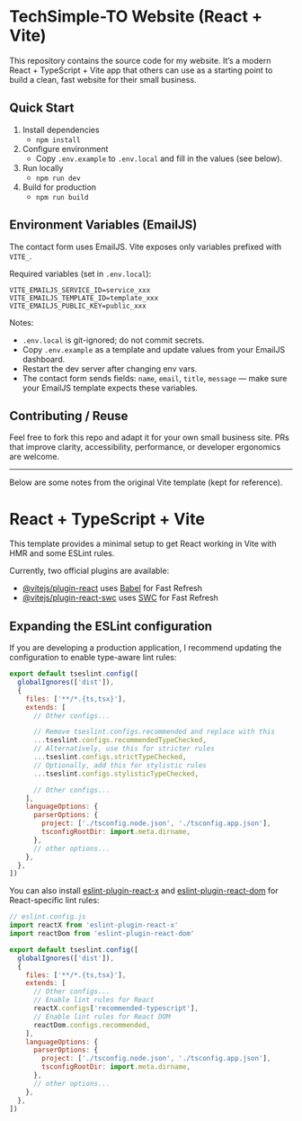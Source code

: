# TechSimple-TO Website (React + Vite)

This repository contains the source code for my website. It’s a modern React + TypeScript + Vite app that others can use as a starting point to build a clean, fast website for their small business.

## Quick Start

1. Install dependencies
   - `npm install`
2. Configure environment
   - Copy `.env.example` to `.env.local` and fill in the values (see below).
3. Run locally
   - `npm run dev`
4. Build for production
   - `npm run build`

## Environment Variables (EmailJS)

The contact form uses EmailJS. Vite exposes only variables prefixed with `VITE_`.

Required variables (set in `.env.local`):

```
VITE_EMAILJS_SERVICE_ID=service_xxx
VITE_EMAILJS_TEMPLATE_ID=template_xxx
VITE_EMAILJS_PUBLIC_KEY=public_xxx
```

Notes:
- `.env.local` is git-ignored; do not commit secrets.
- Copy `.env.example` as a template and update values from your EmailJS dashboard.
- Restart the dev server after changing env vars.
- The contact form sends fields: `name`, `email`, `title`, `message` — make sure your EmailJS template expects these variables.

## Contributing / Reuse

Feel free to fork this repo and adapt it for your own small business site. PRs that improve clarity, accessibility, performance, or developer ergonomics are welcome.

---

Below are some notes from the original Vite template (kept for reference).

# React + TypeScript + Vite

This template provides a minimal setup to get React working in Vite with HMR and some ESLint rules.

Currently, two official plugins are available:

- [@vitejs/plugin-react](https://github.com/vitejs/vite-plugin-react/blob/main/packages/plugin-react) uses [Babel](https://babeljs.io/) for Fast Refresh
- [@vitejs/plugin-react-swc](https://github.com/vitejs/vite-plugin-react/blob/main/packages/plugin-react-swc) uses [SWC](https://swc.rs/) for Fast Refresh

## Expanding the ESLint configuration

If you are developing a production application, I recommend updating the configuration to enable type-aware lint rules:

```js
export default tseslint.config([
  globalIgnores(['dist']),
  {
    files: ['**/*.{ts,tsx}'],
    extends: [
      // Other configs...

      // Remove tseslint.configs.recommended and replace with this
      ...tseslint.configs.recommendedTypeChecked,
      // Alternatively, use this for stricter rules
      ...tseslint.configs.strictTypeChecked,
      // Optionally, add this for stylistic rules
      ...tseslint.configs.stylisticTypeChecked,

      // Other configs...
    ],
    languageOptions: {
      parserOptions: {
        project: ['./tsconfig.node.json', './tsconfig.app.json'],
        tsconfigRootDir: import.meta.dirname,
      },
      // other options...
    },
  },
])
```

You can also install [eslint-plugin-react-x](https://github.com/Rel1cx/eslint-react/tree/main/packages/plugins/eslint-plugin-react-x) and [eslint-plugin-react-dom](https://github.com/Rel1cx/eslint-react/tree/main/packages/plugins/eslint-plugin-react-dom) for React-specific lint rules:

```js
// eslint.config.js
import reactX from 'eslint-plugin-react-x'
import reactDom from 'eslint-plugin-react-dom'

export default tseslint.config([
  globalIgnores(['dist']),
  {
    files: ['**/*.{ts,tsx}'],
    extends: [
      // Other configs...
      // Enable lint rules for React
      reactX.configs['recommended-typescript'],
      // Enable lint rules for React DOM
      reactDom.configs.recommended,
    ],
    languageOptions: {
      parserOptions: {
        project: ['./tsconfig.node.json', './tsconfig.app.json'],
        tsconfigRootDir: import.meta.dirname,
      },
      // other options...
    },
  },
])
```
